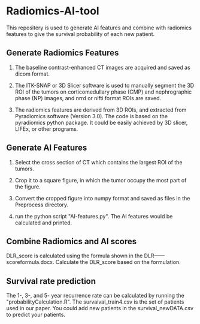 # Radiomics-AI-tool

This repositery is used to generate AI features and combine with radiomics features to give the survival probability of each new patient.

## Generate Radiomics Features

1. The baseline contrast-enhanced CT images are acquired and saved as dicom format.

2. The ITK-SNAP or 3D Slicer software is used to manually segment the 3D ROI of the tumors on corticomedullary phase (CMP) and nephrographic phase (NP) images, and nrrd or nifti format ROIs are saved.

3. The radiomics features are derived from 3D ROIs, and extracted from Pyradiomics software (Version 3.0). The code is based on the pyradiomics python package. It could be easily achieved by 3D slicer, LIFEx, or other programs.

## Generate AI Features

1. Select the cross section of CT which contains the largest ROI of the tumors.

2. Crop it to a square figure, in which the tumor occupy the most part of the figure.

3. Convert the cropped figure into numpy format and saved as files in the Preprocess directory.

4. run the python script "AI-features.py". The AI features would be calculated and printed.

## Combine Radiomics and AI scores

DLR_score is calculated using the formula shown in the DLR——scoreformula.docx. Calculate the DLR_score based on the formulation.

## Survival rate prediction

The 1-, 3-, and 5- year recurrence rate can be calculated by running the "probabilityCalculation.R". The survaival_train4.csv is the set of patients used in our paper. You could add new patients in the survival_newDATA.csv to predict your patients.


